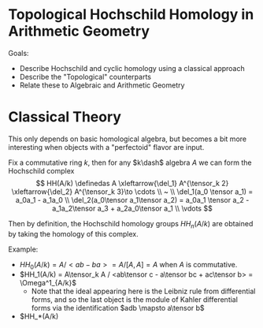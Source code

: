 # Topological Hochschild Homology  in Arithmetic Geometry

Goals:
- Describe Hochschild and cyclic homology using a classical approach
- Describe the "Topological" counterparts
- Relate these to Algebraic and Arithmetic Geometry

# Classical Theory

This only depends on basic homological algebra, but becomes a bit more interesting when objects with a "perfectoid" flavor are input.

Fix a commutative ring $k$, then for any $k\dash$ algebra $A$ we can form the Hochschild complex
$$
HH(A/k) \definedas A \xleftarrow{\del_1} A^{\tensor_k 2} \xleftarrow{\del_2} A^{\tensor_k 3}\to \cdots \\
~ \\
\del_1(a_0 \tensor a_1) = a_0a_1 - a_1a_0 \\
\del_2(a_0\tensor a_1\tensor a_2) = a_0a_1 \tensor a_2 -a_1a_2\tensor a_3 + a_2a_0\tensor a_1 \\
\vdots
$$

Then by definition, the Hochschild homology groups $HH_n(A/k)$ are obtained by taking the homology of this complex.

Example: 
- $HH_0(A/k) = A/<ab-ba> = A/[A,A] = A$ when $A$ is commutative.
- $HH_1(A/k) = A\tensor_k A / <ab\tensor c - a\tensor bc + ac\tensor b> = \Omega^1_{A/k}$
  - Note that the ideal appearing here is the Leibniz rule from differential forms, and so the last object is the module of Kahler differential forms via the identification $adb \mapsto a\tensor b$
- $HH_*(A/k)
